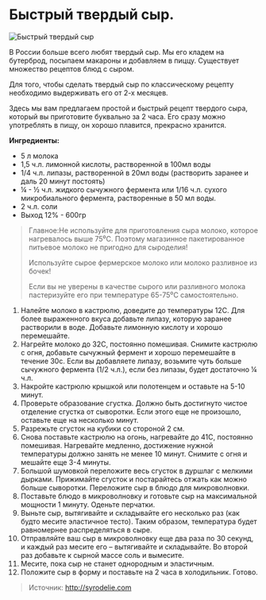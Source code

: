 # Быстрый твердый сыр.
![Быстрый твердый сыр](/images/Kulinar/Chesse/hard_cheese_quick.jpg 'Быстрый твердый сыр')

В России больше всего любят твердый сыр. Мы его кладем на бутерброд, посыпаем макароны и добавляем в пиццу. Существует множество рецептов блюд с сыром.

Для того, чтобы сделать твердый сыр по классическому рецепту необходимо выдерживать его от 2-х месяцев.

Здесь мы вам предлагаем простой и быстрый рецепт твердого сыра, который вы приготовите буквально за 2 часа. Его сразу можно употреблять в пищу, он хорошо плавится, прекрасно хранится.

**Ингредиенты:**

- 5 л молока
- 1,5 ч.л. лимонной кислоты, растворенной в 100мл воды
- 1/4 ч.л. липазы, растворенной в 20мл воды (растворить заранее и даль 20 минут постоять)
- ¼ - ½ ч.л. жидкого сычужного фермента  или 1/16 ч.л. сухого микробиального фермента, растворенные в 50 мл воды.
- 2 ч.л. соли
- Выход 12% - 600гр


> Главное:Не используйте для приготовления сыра молоко, которое нагревалось выше 75⁰С. Поэтому магазинное пакетированное питьевое молоко не пригодно для сыроделия!
>
> Используйте сырое фермерское молоко или молоко разливное из бочек!
>
> Если вы не уверены в качестве сырого или разливного молока пастеризуйте его при температуре 65-75⁰С самостоятельно.

1. Налейте молоко в кастрюлю, доведите до температуры 12С. Для более выраженного вкуса добавьте липазу, которую заранее растворили в воде. Добавьте лимонную кислоту и хорошо перемешайте.
2. Нагрейте молоко до 32С, постоянно помешивая. Снимите кастрюлю с огня, добавьте сычужный фермент и хорошо перемешайте в течение 30с. Если вы добавляете липазу,  возьмите чуть больше сычужного фермента (1/2 ч.л.), если без липазы, будет достаточно ¼ ч.л.
3. Накройте кастрюлю крышкой или полотенцем и оставьте на 5-10 минут.
4. Проверьте образование сгустка. Должно быть достигнуто чистое отделение сгустка от сыворотки. Если этого еще не произошло, оставьте еще на несколько минут.
5. Разрежьте сгусток на кубики со стороной 2 см.
6. Снова поставьте кастрюлю на огонь, нагревайте до 41С, постоянно помешивая. Нагревайте медленно, достижение нужной температуры должно занять не менее 10 минут.  Снимите с огня и мешайте еще 3-4 минуты.
7. Большой шумовкой переложите весь сгусток в дуршлаг с мелкими дырками. Прижимайте сгусток и постарайтесь отжать как можно больше сыворотки. Переложите сыр в блюдо для микроволновки.
8. Поставьте блюдо в микроволновку и готовьте сыр на максимальной мощности 1 минуту. Оденьте перчатки.
9. Выньте сыр, вытягивайте и складывайте его несколько раз (как будто месите эластичное тесто). Таким образом, температура будет равномернее распределяться в сыре.
10. Отправляйте ваш сыр в микроволновку еще два раза по 30 секунд, и каждый раз месите его – вытягивайте и складывайте. Во второй раз добавьте к сырной массе соль и вымесите.
11. Месите, пока сыр не станет однородным и эластичным.
12. Положите сыр в форму и поставьте на 2 часа в холодильник. Готово.

> Источник: http://syrodelie.com
